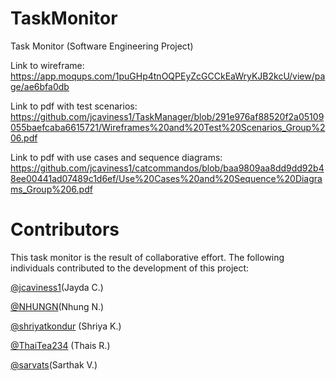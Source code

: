 # TaskMonitor
Task Monitor (Software Engineering Project) 


Link to wireframe: https://app.moqups.com/1puGHp4tnOQPEyZcGCCkEaWryKJB2kcU/view/page/ae6bfa0db

Link to pdf with test scenarios: https://github.com/jcaviness1/TaskManager/blob/291e976af88520f2a05109055baefcaba6615721/Wireframes%20and%20Test%20Scenarios_Group%206.pdf

Link to pdf with use cases and sequence diagrams: https://github.com/jcaviness1/catcommandos/blob/baa9809aa8dd9dd92b48ee00441ad07489c1d6ef/Use%20Cases%20and%20Sequence%20Diagrams_Group%206.pdf



# Contributors

This task monitor is the result of collaborative effort. The following individuals contributed to the development of this project:

[@jcaviness1](https://github.com/jcaviness1)(Jayda C.)

[@NHUNGN](https://github.com/NHUNGN)(Nhung N.)

[@shriyatkondur](https://github.com/shriyatkondur) (Shriya K.)

[@ThaiTea234](https://github.com/ThaiTea234) (Thais R.)

[@sarvats](https://github.com/sarvats)(Sarthak V.)

